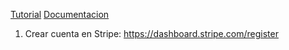 [Tutorial](https://medium.appbase.io/product-page-checkout-page-payment-with-stripe-part-8-of-11-6ab87ff0acd4)
[Documentacion](https://stripe.com/docs/payments?payments=popular)

1. Crear cuenta en Stripe: https://dashboard.stripe.com/register
